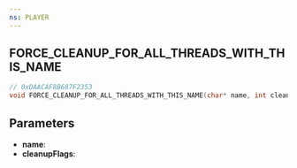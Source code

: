 ```yaml
---
ns: PLAYER
---
```

## FORCE_CLEANUP_FOR_ALL_THREADS_WITH_THIS_NAME

```c
// 0xDAACAF8B687F2353
void FORCE_CLEANUP_FOR_ALL_THREADS_WITH_THIS_NAME(char* name, int cleanupFlags);
```

## Parameters
* **name**:
* **cleanupFlags**:
